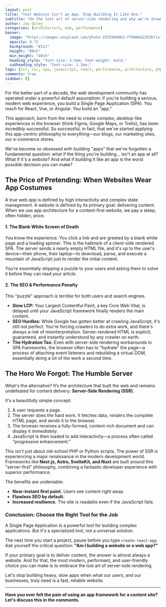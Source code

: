 ```yaml
---
layout: post
title: "Your Website Isn't an App. Stop Building It Like One."
subtitle: "On the lost art of server-side rendering and why we're drowning in unnecessary JavaScript."
author: Jay Guley
categories: [architecture, web, performance]
banner:
  image: "https://images.unsplash.com/photo-1555949963-ff980e62203b?ixlib=rb-4.0.3&ixid=M3wxMjA3fDB8MHxwaG90by1wYWdlfHx8fGVufDB8fHx8fA%3D%3D&auto=format&fit=crop&w=2070&q=80"
  opacity: 0.75
  background: "#111"
  height: "80vh"
  min_height: "40vh"
  heading_style: "font-size: 3.5em; font-weight: bold;"
  subheading_style: "font-size: 1.2em;"
tags: [ssr, csr, spa, javascript, react, performance, architecture, php, python]
comments: true
sidebar: []
---
```


For the better part of a decade, the web development community has operated under a powerful default assumption: if you're building a serious, modern web experience, you build a Single Page Application (SPA). You reach for React, Vue, or Angular. You build an "app."

This approach, born from the need to create complex, desktop-like experiences in the browser (think Figma, Google Maps, or Trello), has been incredibly successful. So successful, in fact, that we've started applying this app-centric philosophy to everything—our blogs, our marketing sites, our e-commerce stores.

We've become so obsessed with building "apps" that we've forgotten a fundamental question: what if the thing you're building... isn't an app at all? What if it's a *website*? And what if building it like an app is the worst possible decision you can make?

## The Price of Pretending: When Websites Wear App Costumes

A true web *app* is defined by high interactivity and complex state management. A web*site* is defined by its primary goal: delivering content. When we use app architecture for a content-first website, we pay a steep, often hidden, price.

#### 1. The Blank White Screen of Death

You know the experience. You click a link and are greeted by a blank white page and a loading spinner. This is the hallmark of a client-side rendered SPA. The server sends a nearly empty HTML file, and it's up to the user's device—their phone, their laptop—to download, parse, and execute a mountain of JavaScript just to render the initial content.

You’re essentially shipping a puzzle to your users and asking them to solve it before they can read your article.

#### 2. The SEO & Performance Penalty

This "puzzle" approach is terrible for both users and search engines.
-   **Slow LCP:** Your Largest Contentful Paint, a key Core Web Vital, is delayed until your JavaScript framework finally renders the main content.
-   **SEO Hurdles:** While Google has gotten better at crawling JavaScript, it's still not perfect. You're forcing crawlers to do extra work, and there's always a risk of misinterpretation. Server-rendered HTML is explicit, guaranteed, and instantly understood by any crawler on earth.
-   **The Hydration Tax:** Even with server-side rendering workarounds in SPA frameworks, the browser often has to "hydrate" the page—a process of attaching event listeners and rebuilding a virtual DOM, essentially doing a lot of the work a second time.

## The Hero We Forgot: The Humble Server

What's the alternative? It’s the architecture that built the web and remains undefeated for content delivery: **Server-Side Rendering (SSR).**

It's a beautifully simple concept:
1.  A user requests a page.
2.  The server does the hard work. It fetches data, renders the complete HTML page, and sends it to the browser.
3.  The browser receives a fully-formed, content-rich document and can display it *immediately*.
4.  JavaScript is then loaded to add interactivity—a process often called "progressive enhancement."

This isn't just about old-school PHP or Python scripts. The power of SSR is experiencing a major renaissance in the modern development world. Frameworks like **Next.js, Astro, SvelteKit, and Nuxt** are built around this "server-first" philosophy, combining a fantastic developer experience with superior performance.

The benefits are undeniable:
-   **Near-instant first paint.** Users see content right away.
-   **Flawless SEO by default.**
-   **Increased resilience.** The site is readable even if the JavaScript fails.

### Conclusion: Choose the Right Tool for the Job

A Single Page Application is a powerful tool for building complex applications. But it's a specialized tool, not a universal solution.

The next time you start a project, pause before you type `create-react-app`. Ask yourself the critical question:
**"Am I building a website or a web app?"**

If your primary goal is to deliver content, the answer is almost always a website. And for that, the most modern, performant, and user-friendly choice you can make is to embrace the lost art of server-side rendering.

Let's stop building heavy, slow apps when what our users, and our businesses, truly need is a fast, reliable website.

---

**Have you ever felt the pain of using an app framework for a content site? Let's discuss this in the comments.**